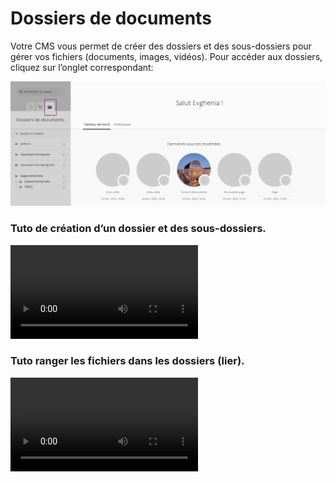 # Dossiers de documents

Votre CMS vous permet de créer des dossiers et des sous-dossiers pour gérer vos fichiers (documents, images, vidéos). 
Pour accéder aux dossiers, cliquez sur l’onglet correspondant:

![Capture d’écran 2022-02-25 à 16.47.18.webp](Dossiers%20de%20documents/Capture_decran_2022-02-25_a_16.47.18.webp)

### Tuto de création d’un dossier et des sous-dossiers.

<video alt="Tuto de création d’un dossier et des sous-dossiers." controls>
    <source src="/user/Dossiers%20de%20documents/Enregistrement_de_lecran_2022-02-25_a_16.49.21.webm" type="video/webm">
    Your browser does not support the video tag.
</video>

### Tuto ranger les fichiers dans les dossiers (lier).

<video alt="Tuto ranger les fichiers dans les dossiers (lier)" controls>
    <source src="/user/Dossiers%20de%20documents/Enregistrement_de_lecran_2022-02-25_a_16.50.55.webm" type="video/webm">
    Your browser does not support the video tag.
</video>


